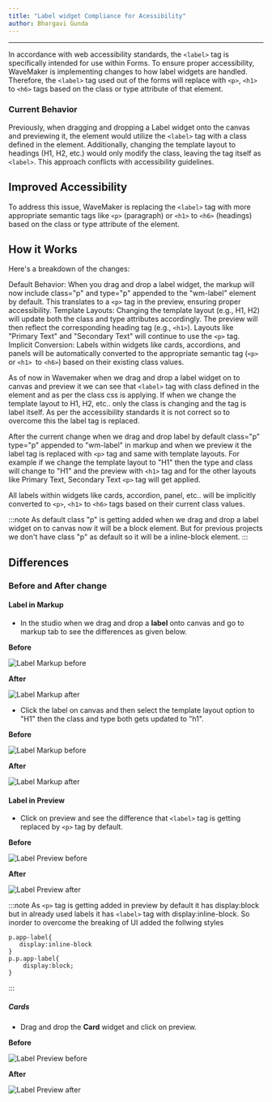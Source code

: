 ```yaml
---
title: "Label widget Compliance for Acessibility"
author: Bhargavi Gunda
---
```

---

In accordance with web accessibility standards, the `<label>` tag is specifically intended for use within Forms. To ensure proper accessibility, WaveMaker is implementing changes to how label widgets are handled. Therefore, the `<label>` tag used out of the forms will replace with `<p>`, `<h1>` to `<h6>` tags based on the class or type attribute of that element.

<!-- truncate -->

### Current Behavior

Previously, when dragging and dropping a Label widget onto the canvas and previewing it, the element would utilize the `<label>` tag with a class defined in the element. Additionally, changing the template layout to headings (H1, H2, etc.) would only modify the class, leaving the tag itself as `<label>`. This approach conflicts with accessibility guidelines.

## Improved Accessibility

To address this issue, WaveMaker is replacing the `<label>` tag with more appropriate semantic tags like `<p>` (paragraph) or `<h1>` to `<h6>` (headings) based on the class or type attribute of the element.

## How it Works

Here's a breakdown of the changes:

Default Behavior: When you drag and drop a label widget, the markup will now include class="p" and type="p" appended to the "wm-label" element by default. This translates to a `<p>` tag in the preview, ensuring proper accessibility.
Template Layouts: Changing the template layout (e.g., H1, H2) will update both the class and type attributes accordingly. The preview will then reflect the corresponding heading tag (e.g., `<h1>`). Layouts like "Primary Text" and "Secondary Text" will continue to use the `<p>` tag.
Implicit Conversion: Labels within widgets like cards, accordions, and panels will be automatically converted to the appropriate semantic tag (`<p>` or `<h1> `to `<h6>`) based on their existing class values.




As of now in Wavemaker when we drag and drop a label widget on to canvas and preview it we can see that `<label>` tag with class defined in the element and as per the class css is applying. If when we change the template layout to H1, H2, etc.. only the class is changing and the tag is label itself. As per the accessibility standards it is not correct so to overcome this the label tag is replaced.

After the current change  when we drag and drop label by default class="p" type="p" appended to "wm-label" in markup and when we preview it the label tag is replaced with `<p>` tag and same with template layouts. For example if we change the template layout to "H1" then the type and class will change to "H1" and the preview with `<h1>` tag and for the other layouts like Primary Text, Secondary Text `<p>` tag will get applied.

All labels within widgets like cards, accordion, panel, etc.. will be implicitly converted to `<p>`, `<h1>` to `<h6>` tags based on their current class values.

:::note
As default class "p" is getting added when we drag and drop a label widget on to canvas now it will be a block element. But for previous projects we don't have class "p" as default so it will be a inline-block element.
:::

## Differences 

### Before and After change

#### Label in Markup

- In the studio when we drag and drop a **label** onto canvas and go to markup tab to see the differences as given below.

**Before**

![Label Markup before](/learn/assets/label_before_markup.png)

**After**

![Label Markup after](/learn/assets/label_after_markup.png)

- Click the label on canvas and then select the template layout option to "H1" then the class and type both gets updated to "h1".

**Before**

![Label Markup before](/learn/assets/label_option_before.png)

**After**

![Label Markup after](/learn/assets/label_option_after.png)


#### Label in Preview

- Click on preview and see the difference that `<label>` tag is getting replaced by `<p>` tag by default.

**Before**

![Label Preview before](/learn/assets/label_preview_before.png)

**After**

![Label Preview after](/learn/assets/label_preview_after.png) 

:::note
As `<p>` tag is getting added in preview by default it has display:block but in already used labels it has `<label>` tag with display:inline-block. So inorder to overcome the breaking of UI added the follwing styles

```
p.app-label{
   display:inline-block 
}
p.p.app-label{
    display:block;
}
```

:::

##### Cards 

- Drag and drop the **Card** widget and click on preview.

**Before**

![Label Preview before](/learn/assets/cards_before.png)

**After**

![Label Preview after](/learn/assets/cards_after.png) 


